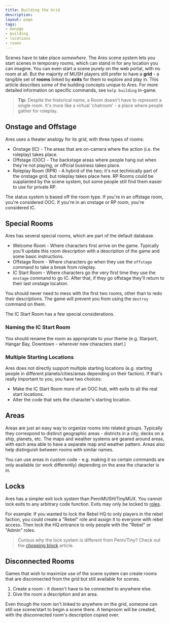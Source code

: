 ```yaml
---
title: Building the Grid
description:
layout: page
tags: 
- manage
- building
- locations
- rooms
---
```


Scenes have to take place *somewhere*.   The Ares scene system lets you start scenes in temporary rooms, which can stand in for any location you can imagine.  You can even start a scene purely on the web portal, with no room at all.  But the majority of MUSH players still prefer to have a **grid** - a tangible set of **rooms** linked by **exits** for them to explore and play in.  This article describes some of the building concepts unique to Ares.  For more detailed information on specific commands, see `help building` in-game.

> **Tip:** Despite the historical name, a Room doesn't have to represent a single room.  It's more like a virtual 'chatroom' - a place where people gather for roleplay.

## Onstage and Offstage

Ares uses a theater analogy for its grid, with three types of rooms:

* Onstage (IC) - The areas that are on-camera where the action (i.e. the roleplay) takes place.
* Offstage (OOC) - The backstage areas where people hang out when they're not playing, or official business takes place.
* Roleplay Room (RPR) - A hybrid of the two; it's not technically part of the onstage grid, but roleplay takes place here.  RP Rooms could be supplanted by the scene system, but some people still find them easier to use for private RP.

The status system is based off the room type.  If you're in an offstage room, you're considered OOC.  If you're in an onstage or RP room, you're considered IC.

## Special Rooms

Ares has several special rooms, which are part of the default database.

* Welcome Room - Where characters first arrive on the game.  Typically you'll update this room description with a description of the game and some basic instructions.
* Offstage Room - Where characters go when they use the `offstage` command to take a break from roleplay.
* IC Start Room - Where characters go the very first time they use the `onstage` command to go IC.  After that, if they go offstage they'll return to their last onstage location. 
 
You should never need to mess with the first two rooms, other than to redo their descriptions.  The game will prevent you from using the `destroy` command on them.

The IC Start Room has a few special considerations.
 
### Naming the IC Start Room

You should rename the room as appropriate to your theme (e.g. Starport, Hangar Bay, Downtown - wherever new characters start.)

### Multiple Starting Locations

Ares does not directly support multiple starting locations (e.g. starting people in different planets/cities/areas depending on their faction).  If that's really important to you, you have two choices:

* Make the IC Start Room more of an OOC hub, with exits to all the real start locations.
* Alter the code that sets the character's starting location.

## Areas

Areas are just an easy way to organize rooms into related groups.  Typically they correspond to distinct geographic areas - districts in a city, decks on a ship, planets, etc.   The maps and weather systems are geared around areas, with each area able to have a separate map and weather pattern.  Areas also help distinguish between rooms with similar names.

You can use areas in custom code - e.g. making it so certain commands are only available (or work differently) depending on the area the character is in.

## Locks

Ares has a simpler exit lock system than PennMUSH/TinyMUX.  You cannot lock exits to any arbitrary code function.  Exits may only be locked to [roles](/tutorials/manage/roles). 

For example: If you wanted to lock the Rebel HQ to only players in the rebel faction, you could create a "Rebel" role and assign it to everyone with rebel access.  Then lock the HQ entrance to only people with the "Rebel" or "Admin" roles.

> Curious why the lock system is different from Penn/Tiny?  Check out the [chopping block](/tutorials/code/chopping-block) article.

## Disconnected Rooms

Games that wish to maximize use of the scene system can create rooms that are disconnected from the grid but still available for scenes.

1. Create a room - it doesn't have to be connected to anywhere else.
2. Give the room a description and an area.

Even though the room isn't linked to anywhere on the grid, someone can still use scene/start to begin a scene there.  A temproom will be created, with the disconnected room's description copied over.
